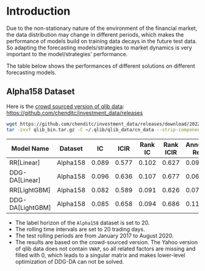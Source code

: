 # Introduction
Due to the non-stationary nature of the environment of the financial market, the data distribution may change in different periods, which makes the performance of models build on training data decays in the future test data.
So adapting the forecasting models/strategies to market dynamics is very important to the model/strategies' performance.

The table below shows the performances of different solutions on different forecasting models.

## Alpha158 Dataset
Here is the [crowd sourced version of qlib data](data_collector/crowd_source/README.md): https://github.com/chenditc/investment_data/releases
```bash
wget https://github.com/chenditc/investment_data/releases/download/20220720/qlib_bin.tar.gz
tar -zxvf qlib_bin.tar.gz -C ~/.qlib/qlib_data/cn_data --strip-components=2
```

| Model Name       | Dataset | IC | ICIR | Rank IC | Rank ICIR | Annualized Return | Information Ratio | Max Drawdown |
|------------------|---------|----|------|---------|-----------|-------------------|-------------------|--------------|
| RR[Linear]       |Alpha158 |0.089|0.577|0.102    |0.627      |0.093              |1.458              |-0.073        |
| DDG-DA[Linear]   |Alpha158 |0.096|0.636|0.107    |0.677      |0.067              |0.996              |-0.091        |
| RR[LightGBM]     |Alpha158 |0.082|0.589|0.091    |0.626      |0.077              |1.320              |-0.091        |
| DDG-DA[LightGBM] |Alpha158 |0.085|0.658|0.094    |0.686      |0.115              |1.792              |-0.068        |

- The label horizon of the `Alpha158` dataset is set to 20.
- The rolling time intervals are set to 20 trading days.
- The test rolling periods are from January 2017 to August 2020.
- The results are based on the crowd-sourced version. The Yahoo version of qlib data does not contain `VWAP`, so all related factors are missing and filled with 0, which leads to a singular matrix and makes lower-level optimization of DDG-DA can not be solved.
